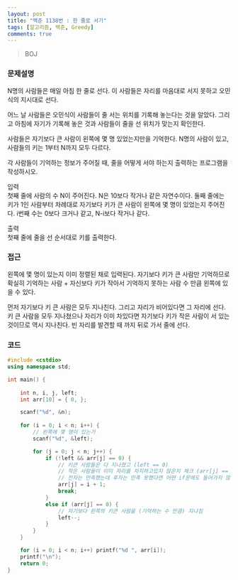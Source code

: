 ```yaml
---
layout: post
title: "백준 1138번 : 한 줄로 서기"
tags: [알고리즘, 백준, Greedy]
comments: true
---
```


> BOJ  

### 문제설명  
N명의 사람들은 매일 아침 한 줄로 선다. 이 사람들은 자리를 마음대로 서지 못하고 오민식의 지시대로 선다.  

어느 날 사람들은 오민식이 사람들이 줄 서는 위치를 기록해 놓는다는 것을 알았다. 그리고 아침에 자기가 기록해 놓은 것과 사람들이 줄을 선 위치가 맞는지 확인한다.  

사람들은 자기보다 큰 사람이 왼쪽에 몇 명 있었는지만을 기억한다. N명의 사람이 있고, 사람들의 키는 1부터 N까지 모두 다르다.  

각 사람들이 기억하는 정보가 주어질 때, 줄을 어떻게 서야 하는지 출력하는 프로그램을 작성하시오.  

입력  
첫째 줄에 사람의 수 N이 주어진다. N은 10보다 작거나 같은 자연수이다. 둘째 줄에는 키가 1인 사람부터 차례대로 자기보다 키가 큰 사람이 왼쪽에 몇 명이 있었는지 주어진다. i번째 수는 0보다 크거나 같고, N-i보다 작거나 같다.  

출력  
첫째 줄에 줄을 선 순서대로 키를 출력한다.  

### 접근  
왼쪽에 몇 명이 있는지 이미 정렬된 채로 입력된다. 자기보다 키가 큰 사람만 기억하므로 확실히 기억하는 사람 + 자신보다 키가 작아서 기억하지 못하는 사람 수 만큼 왼쪽에 있을 수 있다.  

먼저 자기보다 키 큰 사람은 모두 지나친다. 그리고 자리가 비어있다면 그 자리에 선다. 키 큰 사람을 모두 지나쳤으나 자리가 이미 차있다면 자기보다 키가 작은 사람이 서 있는 것이므로 역시 지나친다. 빈 자리를 발견할 때 까지 뒤로 가서 줄에 선다.  

### 코드  
~~~c++
#include <cstdio>
using namespace std;

int main() {
    
    int n, i, j, left;
    int arr[10] = { 0, };

    scanf("%d", &n);
    
    for (i = 0; i < n; i++) {
        // 왼쪽에 몇 명이 있는가
        scanf("%d", &left);

        for (j = 0; j < n; j++) {
            if (!left && arr[j] == 0) {
                // 키큰 사람들은 다 지나쳤고 (left == 0)
                // 작은 사람들이 이미 자리를 차지하고있지 않은지 체크 (arr[j] == 0)
                // 전자는 만족했는데 후자는 만족 못했다면 어떤 if문에도 들어가지 않으므로 다음자리로 (j++)
                arr[j] = i + 1;
                break;
            }
            else if (arr[j] == 0) {
                // 자기보다 왼쪽의 키큰 사람을 (기억하는 수 만큼) 지나침
                left--;
            }
        }
    }

    for (i = 0; i < n; i++) printf("%d ", arr[i]);
    printf("\n");
    return 0;
}
~~~